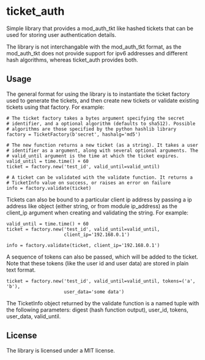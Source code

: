 ticket_auth
===========

Simple library that provides a mod_auth_tkt like hashed tickets that can be
used for storing user authentication details.

The library is not interchangable with the mod_auth_tkt format, as the
mod_auth_tkt does not provide support for ipv6 addresses and different hash
algorithms, whereas ticket_auth provides both.

Usage
-----

The general format for using the library is to instantiate the ticket factory
used to generate the tickets, and then create new tickets or validate existing
tickets using that factory. For example:

    # The ticket factory takes a bytes argument specifying the secret
    # identifier, and a optional algorithm (defaults to sha512). Possible
    # algorithms are those specified by the python hashlib library
    factory = TicketFactory(b'secret', hashalg='md5')

    # The new function returns a new ticket (as a string). It takes a user
    # identifier as a argument, along with several optional arguments. The
    # valid_until argument is the time at which the ticket expires.
    valid_until = time.time() + 60
    ticket = factory.new('test_id', valid_until=valid_until)

    # A ticket can be validated with the validate function. It returns a
    # TicketInfo value on success, or raises an error on failure
    info = factory.validate(ticket)

Tickets can also be bound to a particular client ip address by passing a
ip address like object (either string, or from module ip_address) as the
client_ip argument when creating and validating the string. For example:

    valid_until = time.time() + 60
    ticket = factory.new('test_id', valid_until=valid_until,
                         client_ip='192.168.0.1')

    info = factory.validate(ticket, client_ip='192.168.0.1')

A sequence of tokens can also be passed, which will be added to the ticket.
Note that these tokens (like the user id and user data) are stored in plain
text format.

    ticket = factory.new('test_id', valid_until=valid_until, tokens=('a', 'b'),
                         user_data='some data')

The TicketInfo object returned by the validate function is a named tuple with
the following parameters: digest (hash function output), user_id, tokens,
user_data, valid_until.

License
-------

The library is licensed under a MIT license.
